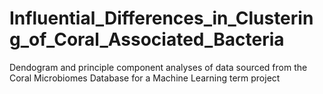 # Influential_Differences_in_Clustering_of_Coral_Associated_Bacteria
Dendogram and principle component analyses of data sourced from the Coral Microbiomes Database for a Machine Learning term project
